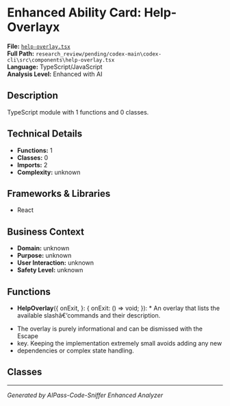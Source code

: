 # Enhanced Ability Card: Help-Overlayx

**File:** [`help-overlay.tsx`](file:///research_review/pending/codex-main\codex-cli\src\components\help-overlay.tsx)  
**Full Path:** `research_review/pending/codex-main\codex-cli\src\components\help-overlay.tsx`  
**Language:** TypeScript/JavaScript  
**Analysis Level:** Enhanced with AI

## Description

TypeScript module with 1 functions and 0 classes.

## Technical Details

- **Functions:** 1
- **Classes:** 0
- **Imports:** 2
- **Complexity:** unknown


## Frameworks & Libraries

- React



## Business Context

- **Domain:** unknown
- **Purpose:** unknown
- **User Interaction:** unknown
- **Safety Level:** unknown






## Functions

- **HelpOverlay**({
  onExit,
}: {
  onExit: () => void;
}): * An overlay that lists the available slashâ€‘commands and their description.
 * The overlay is purely informational and can be dismissed with the Escape
 * key. Keeping the implementation extremely small avoids adding any new
 * dependencies or complex state handling.

## Classes



---
*Generated by AIPass-Code-Sniffer Enhanced Analyzer*
